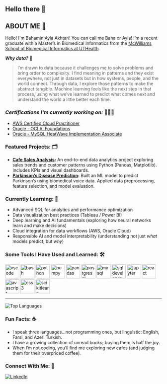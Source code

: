 ## Hello there 👋

<!--
**bakhtari100/bakhtari100** is a ✨ _special_ ✨ repository because its `README.md` (this file) appears on your GitHub profile.

Here are some ideas to get you started:
💻👩🏻‍💻🛠️📄🗓️🗃️📇💼
🧩🎬♟️

- 🔭 I’m currently working on ...
- 🌱 I’m currently learning ...
- 👯 I’m looking to collaborate on ...
- 🤔 I’m looking for help with ...
- 💬 Ask me about ...
- 📫 How to reach me: ...
- 😄 Pronouns: ...
- ⚡ Fun fact: ...
[![Email](https://img.shields.io/badge/Email-informational?style=for-the-badge&logo=gmail)](mailto:your.email@example.com)
![GitHub Stats](https://github-readme-stats.vercel.app/api?username=bakhtari100&show_icons=true&theme=tokyonight)
-->

## ABOUT ME 🧩
Hello! I'm Bahamin Ayla Akhtari! You can call me Baha or Ayla! I’m a recent graduate with a Master’s in Biomedical Informatics from the [McWilliams School of Biomedical Informatics at UTHealth](https://sbmi.uth.edu/).


***Why data?*** 🤔
> I’m drawn to data because it challenges me to solve problems and bring order to complexity. I find meaning in patterns and they exist everywhere, not just in datasets but in how systems, people, and the world connect. Through data, I explore those patterns to make the abstract tangible. Machine learning feels like the next step in that process, using what we’ve learned to predict what comes next and understand the world a little better each time.


### ***Certifications I'm currently working on:*** 👩🏻‍💻  
- [AWS Certified Cloud Practitioner](https://aws.amazon.com/certification/certified-cloud-practitioner/) 
- [Oracle - OCI AI Foundations](https://mylearn.oracle.com/ou/learning-path/become-a-oci-ai-foundations-associate-2025/147781) 
- [Oracle - MySQL HeatWave Implementation Associate](https://mylearn.oracle.com/ou/learning-path/become-a-heatwave-mysql-implementation-associate/146114) 


### Featured Projects: 🗂️
- **[Cafe Sales Analysis](https://github.com/bakhtari100/Cafe_Sales_Analysis):**
  An end-to-end data analytics project exploring sales trends and customer patterns using Python (Pandas, Matplotlib). Includes KPIs and visual dashboards.
- **[Parkinson’s Disease Prediction](https://github.com/bakhtari100/Parkinsons-Disease):**
  Built an ML model to predict Parkinson’s using biomedical voice data. Applied data preprocessing, feature selection, and model evaluation.


### Currently Learning: 🌱 
- Advanced SQL for analytics and performance optimization
- Data visualization best practices (Tableau / Power BI)
- Deep learning and AI fundamentals (exploring how neural networks learn and make decisions)
- Cloud integration for data workflows (AWS, Oracle Cloud)
- Responsible AI and model interpretability (understanding not just *what* models predict, but *why*)



### Some Tools I Have Used and Learned: 🛠️
<p align="left">
<img src="https://cdn.jsdelivr.net/gh/devicons/devicon/icons/vscode/vscode-original.svg" alt="vscode" width="45" height="45"/>
<img src="https://cdn.jsdelivr.net/gh/devicons/devicon/icons/bash/bash-original.svg" alt="bash" width="45" height="45"/>
<img src="https://cdn.jsdelivr.net/gh/devicons/devicon/icons/python/python-original-wordmark.svg" alt="python" width="45" height="45"/>
<img src="https://cdn.jsdelivr.net/gh/devicons/devicon/icons/numpy/numpy-line-wordmark.svg" alt="numpy" width="45" height="45"/>
<img src="https://cdn.jsdelivr.net/gh/devicons/devicon/icons/pandas/pandas-line-wordmark.svg" alt="pandas" width="45" height="45"/>
<img src="https://cdn.jsdelivr.net/gh/devicons/devicon/icons/postgresql/postgresql-original-wordmark.svg" alt="postgresql" width="45" height="45"/>
<img src="https://cdn.jsdelivr.net/gh/devicons/devicon/icons/mysql/mysql-original-wordmark.svg" alt="mysql" width="45" height="45"/>
<img src="https://cdn.jsdelivr.net/gh/devicons/devicon/icons/sqldeveloper/sqldeveloper-original.svg" alt="sqldeveloper" width="45" height="45"/>
<img src="https://cdn.jsdelivr.net/gh/devicons/devicon/icons/jupyter/jupyter-original-wordmark.svg" alt="jupyter" width="45" height="45"/>
<img src="https://cdn.jsdelivr.net/gh/devicons/devicon/icons/react/react-original-wordmark.svg" alt="react" width="45" height="45"/>
<img src="https://cdn.jsdelivr.net/gh/devicons/devicon/icons/javascript/javascript-original.svg" alt="javascript" width="45" height="45"/>
<img src="https://cdn.jsdelivr.net/gh/devicons/devicon/icons/css3/css3-original-wordmark.svg" alt="css3" width="45" height="45"/>
<img src="https://cdn.jsdelivr.net/gh/devicons/devicon/icons/scikitlearn/scikitlearn-line.svg" alt="scikitlearn" width="45" height="45"/>
</p>

------------------------

![Top Languages](https://github-readme-stats.vercel.app/api/top-langs/?username=bakhtari100&layout=compact&theme=tokyonight)

### Fun Facts: ☕
- I speak three languages...not programming ones, but linguistic: English, Farsi, and Azeri Turkish.
- I have a growing collection of unread books; buying them is half the joy.
- When I’m not coding, you’ll find me exploring new cafes (and judging them for their overpriced coffee).
  

### Connect With Me: 🤝
[![LinkedIn](https://img.shields.io/badge/LinkedIn-blue?style=for-the-badge&logo=linkedin)]([[https://linkedin.com/in/bahamin-ayla-akhtari/])


